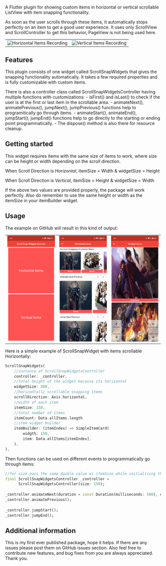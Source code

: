 <!--
This README describes the package. If you publish this package to pub.dev,
this README's contents appear on the landing page for your package.

For information about how to write a good package README, see the guide for
[writing package pages](https://dart.dev/guides/libraries/writing-package-pages).

For general information about developing packages, see the Dart guide for
[creating packages](https://dart.dev/guides/libraries/create-library-packages)
and the Flutter guide for
[developing packages and plugins](https://flutter.dev/developing-packages).
-->

A Flutter plugin for showing custom items in horizontal or vertical scrollable ListView with item snapping functionality.

As soon as the user scrolls through these items, it automatically stops perfectly on an item to get a good user experience. It uses only ScrollView and ScrollController to get this behavior, PageView is not being used here.

<table>
<tr>
<td><img src="https://github.com/Aayush-Thacker/scroll_snap_widgets/blob/main/files/horizontal_recording.gif?raw=true" alt="Horizontal Items Recording"></td>
<td><img src="https://github.com/Aayush-Thacker/scroll_snap_widgets/blob/main/files/vertical_recording.gif?raw=true" alt="Vertical Items Recording"></td>
</tr>
</table>

## Features

This plugin consists of one widget called ScrollSnapWidgets that gives the snapping functionality automatically. It takes a few required properties and is fully customizable with custom items.

There is also a controller class called ScrollSnapWidgetsController having multiple functions with customizations:
    - isFirst() and isLast() to check if the user is at the first or last item in the scrollable area.
    - animateNext(), animatePrevious(), jumpNext(), jumpPrevious() functions help to programitically go through items.
    - animateStart(), animateEnd(), jumpStart(), jumpEnd() functions help to go directly to the starting or ending point programmatically.
    - The dispose() method is also there for resource cleanup.

## Getting started

This widget requires items with the same size of items to work, where size can be height or width depending on the scroll direction. 

When Scroll Direction is *Horizontal*,
itemSize = Width
        &
widgetSize = Height

When Scroll Direction is *Vertical*,
itemSize = Height
        &
widgetSize = Width

If the above two values are provided properly, the package will work perfectly. Also do remember to use the same height or width as the itemSize in your itemBuilder widget.


## Usage
The example on GitHub will result in this kind of output:

<table>
<tr>
<td><img src="https://raw.githubusercontent.com/Aayush-Thacker/scroll_snap_widgets/main/files/home_page_ss.png" alt="Home Page Screenshot"></td>
<td><img src="https://raw.githubusercontent.com/Aayush-Thacker/scroll_snap_widgets/main/files/horizontal_ss.png" alt="Horizontal Items Screenshot"></td>
<td><img src="https://raw.githubusercontent.com/Aayush-Thacker/scroll_snap_widgets/main/files/vertical_ss.png" alt="Vertical Items Screenshot"></td>
</tr>
</table>

Here is a simple example of ScrollSnapWidget with items scrollable Horizontally:

```dart
ScrollSnapWidgets(
    //instance of ScrollSnapWidgetsController
    controller: _controller,
    //total height of the widget because its horizontal
    widgetSize: 300,
    //horizontally scrollable snapping items
    scrollDirection: Axis.horizontal,
    //width of each item
    itemSize: 150,
    //total number of items
    itemCount: Data.allItems.length
    //item widget builder
    itemBuilder: (itemIndex) => SimpleItemCard(
        widgth: 150,
        item: Data.allItems[itemIndex],
    ),
),
```
Then functions can be used on different events to programmatically go through items:

```dart
//for size pass the same double value as itemSize while initialising the controller
final ScrollSnapWidgetsController _controller =
      ScrollSnapWidgetsController(size: 150);

_controller.animateNext(duration = const Duration(milliseconds: 500), curve = Curves.easeOut);
_controller.animatePrevious();

_controller.jumpStart();
_controller.jumpEnd();
```


## Additional information

This is my first ever published package, hope it helps. If there are any issues please post them on GitHub issues section. Also feel free to contribute new features, and bug fixes from you are always appreciated. Thank you.
